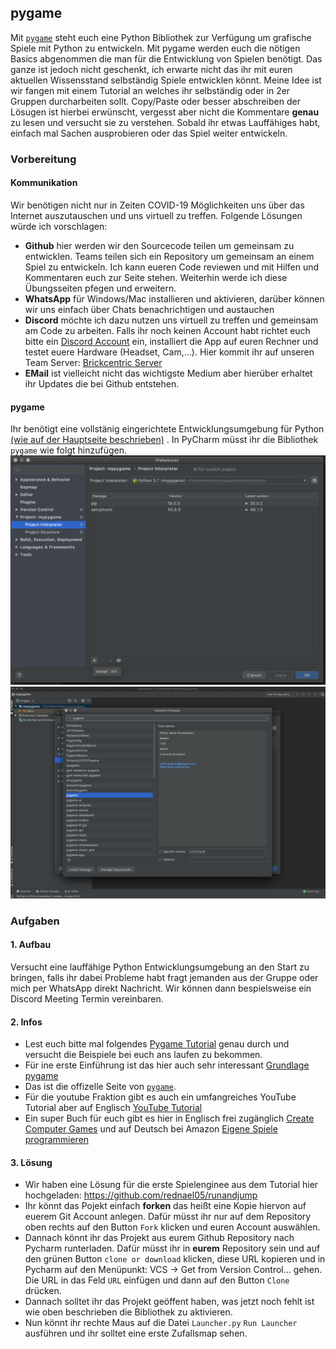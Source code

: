 ## pygame
Mit [`pygame`](https://www.pygame.org) steht euch eine Python Bibliothek zur Verfügung um grafische Spiele mit Python zu entwickeln. Mit pygame werden euch die nötigen Basics abgenommen die man für die Entwicklung von Spielen benötigt. Das ganze ist jedoch nicht geschenkt, ich erwarte nicht das ihr mit euren aktuellen Wissensstand selbständig Spiele entwicklen könnt. Meine Idee ist wir fangen mit einem Tutorial an welches ihr selbständig oder in 2er Gruppen durcharbeiten sollt.
Copy/Paste oder besser abschreiben der Lösugen ist hierbei erwünscht, vergesst aber nicht die Kommentare **genau** zu lesen und versucht sie zu verstehen. Sobald ihr etwas Lauffähiges habt, einfach mal Sachen ausprobieren oder das Spiel weiter entwickeln.    

### Vorbereitung
#### Kommunikation
Wir benötigen nicht nur in Zeiten COVID-19 Möglichkeiten uns über das Internet auszutauschen und uns virtuell zu treffen. 
Folgende Lösungen würde ich vorschlagen:
* **Github** hier werden wir den Sourcecode teilen um gemeinsam zu entwicklen. Teams teilen sich ein Repository um gemeinsam an einem Spiel zu entwickeln. Ich kann eueren Code reviewen und mit Hilfen und Kommentaren euch zur Seite stehen. Weiterhin werde ich diese Übungsseiten pfegen und erweitern.
* **WhatsApp** für Windows/Mac installieren und aktivieren, darüber können wir uns einfach über Chats benachrichtigen und austauchen
* **Discord** möchte ich dazu nutzen uns virtuell zu treffen und gemeinsam am Code zu arbeiten. Falls ihr noch keinen Account habt richtet euch bitte ein [Discord Account](https://discordapp.com) ein, installiert die App auf euren Rechner und testet euere Hardware (Headset, Cam,...). Hier kommit ihr auf unseren Team Server: [Brickcentric Server](https://discord.gg/QgvtWYc) 
* **EMail** ist vielleicht nicht das wichtigste Medium aber hierüber erhaltet ihr Updates die bei Github entstehen.
#### pygame
Ihr benötigt eine vollstänig eingerichtete Entwicklungsumgebung für Python [(wie auf der Hauptseite beschrieben)](README.md) .
In PyCharm müsst ihr die Bibliothek `pygame` wie folgt hinzufügen. 
![Menu Preferences ](img/pygame1.png)
![Project Interpreter auf + drücken ](img/pygame2.png)
### Aufgaben
#### 1. Aufbau
Versucht eine lauffähige Python Entwicklungsumgebung an den Start zu bringen, falls ihr dabei Probleme habt fragt jemanden aus der Gruppe oder mich per WhatsApp direkt Nachricht. Wir können dann bespielsweise ein Discord Meeting Termin vereinbaren.
#### 2. Infos  
* Lest euch bitte mal folgendes [Pygame Tutorial](https://www.spieleprogrammierer.de/wiki/Pygame-Tutorial) genau durch und versucht die Beispiele bei euch ans laufen zu bekommen. 
* Für ine erste Einführung ist das hier auch sehr interessant [Grundlage pygame](https://www.python-lernen.de/pygame-tutorial.htm) 
* Das ist die offizelle Seite von [`pygame`](https://www.pygame.org). 
* Für die youtube Fraktion gibt es auch ein umfangreiches YouTube Tutorial aber auf Englisch [YouTube Tutorial](https://www.youtube.com/watch?v=i6xMBig-pP4)
* Ein super Buch für euch gibt es hier in Englisch frei zugänglich [Create Computer Games](https://inventwithpython.com/invent4thed/) und auf Deutsch bei Amazon [Eigene Spiele programmieren](https://www.amazon.de/Eigene-Spiele-programmieren-spielerische-Programmiersprache/dp/3864904927)
#### 3. Lösung
* Wir haben eine Lösung für die erste Spielenginee aus dem Tutorial hier hochgeladen: https://github.com/rednael05/runandjump
* Ihr könnt das Pojekt einfach **forken** das heißt eine Kopie hiervon auf euerem Git Account anlegen. Dafür müsst ihr nur auf dem Repository oben rechts auf den Button `Fork` klicken und euren Account auswählen.
* Dannach könnt ihr das Projekt aus eurem Github Repository nach Pycharm runterladen. Dafür müsst ihr in **eurem** Repository sein und auf den grünen Button `clone or download` klicken, diese URL kopieren und in Pycharm auf den Menüpunkt: VCS -> Get from Version Control... gehen. Die URL in das Feld `URL` einfügen und dann auf den Button `Clone` drücken.
* Dannach solltet ihr das Projekt geöffent haben, was jetzt noch fehlt ist wie oben beschrieben die Bibliothek zu aktivieren.  
* Nun könnt ihr rechte Maus auf die Datei `Launcher.py` `Run Launcher` ausführen und ihr solltet eine erste Zufallsmap sehen.


